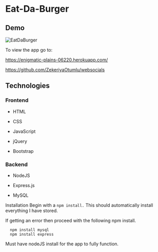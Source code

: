 

# Eat-Da-Burger


## Demo

![EatDaBurger](https://user-images.githubusercontent.com/45694823/72310232-3eac0a80-364f-11ea-9202-562813b7ee7a.PNG)

To view the app go to:

https://enigmatic-plains-06220.herokuapp.com/

https://github.com/ZekeriyaOtumlu/websocials

## Technologies
### Frontend
* HTML

* CSS

* JavaScript

* jQuery

* Bootstrap

### Backend
* NodeJS

* Express.js

* MySQL

Installation
Begin with a ```npm install.``` This should automatically install everything I have stored.

If getting an error then proceed with the following npm install.
```
  npm install mysql
  npm install express
```
Must have nodeJS install for the app to fully function.
